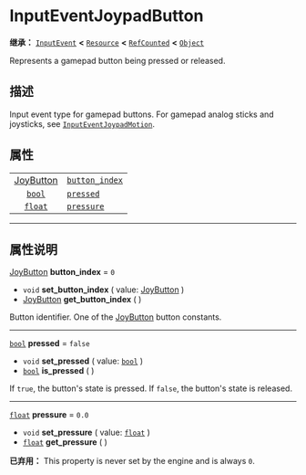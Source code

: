 <!-- ⚠ 请勿编辑本文件 ⚠ -->
<!-- 本文档使用脚本从 WeDot 引擎源码仓库生成。 -->
<!-- 生成脚本：https://github.com/WeDot-Engine/WeDot/tree/4.3/doc/tools/make_md.py； -->
<!-- 原文件：https://github.com/WeDot-Engine/WeDot/tree/4.3/doc/classes/InputEventJoypadButton.xml。 -->

<div id="_class_inputeventjoypadbutton"></div>

# InputEventJoypadButton

**继承：** [`InputEvent`](class_inputevent.md) **<** [`Resource`](class_resource.md) **<** [`RefCounted`](class_refcounted.md) **<** [`Object`](class_object.md)

Represents a gamepad button being pressed or released.

## 描述

Input event type for gamepad buttons. For gamepad analog sticks and joysticks, see [`InputEventJoypadMotion`](class_inputeventjoypadmotion.md).

## 属性

|||
|:-:|:--|
| [JoyButton](#enum_@globalscope_joybutton) | [`button_index`](class_inputeventjoypadbutton.md#class_inputeventjoypadbutton_property_button_index) | ``0``     |
| [`bool`](class_bool.md)                   | [`pressed`](class_inputeventjoypadbutton.md#class_inputeventjoypadbutton_property_pressed)           | ``false`` |
| [`float`](class_float.md)                 | [`pressure`](class_inputeventjoypadbutton.md#class_inputeventjoypadbutton_property_pressure)         | ``0.0``   |

<!-- rst-class:: classref-section-separator -->

---

## 属性说明

<div id="_class_inputeventjoypadbutton_property_button_index"></div>

[JoyButton](#enum_@globalscope_joybutton) **button_index** = ``0`` <div id="class_inputeventjoypadbutton_property_button_index"></div>

- `void` **set_button_index** ( value: [JoyButton](#enum_@globalscope_joybutton) )
- [JoyButton](#enum_@globalscope_joybutton) **get_button_index** ( )

Button identifier. One of the [JoyButton](#enum_@globalscope_joybutton) button constants.

<!-- rst-class:: classref-item-separator -->

---

<div id="_class_inputeventjoypadbutton_property_pressed"></div>

[`bool`](class_bool.md) **pressed** = ``false`` <div id="class_inputeventjoypadbutton_property_pressed"></div>

- `void` **set_pressed** ( value: [`bool`](class_bool.md) )
- [`bool`](class_bool.md) **is_pressed** ( )

If `true`, the button's state is pressed. If `false`, the button's state is released.

<!-- rst-class:: classref-item-separator -->

---

<div id="_class_inputeventjoypadbutton_property_pressure"></div>

[`float`](class_float.md) **pressure** = ``0.0`` <div id="class_inputeventjoypadbutton_property_pressure"></div>

- `void` **set_pressure** ( value: [`float`](class_float.md) )
- [`float`](class_float.md) **get_pressure** ( )

**已弃用：** This property is never set by the engine and is always `0`.

[^virtual]: 本方法通常需要用户覆盖才能生效。
[^const]: 本方法无副作用，不会修改该实例的任何成员变量。
[^vararg]: 本方法除了能接受在此处描述的参数外，还能够继续接受任意数量的参数。
[^constructor]: 本方法用于构造某个类型。
[^static]: 调用本方法无需实例，可直接使用类名进行调用。
[^operator]: 本方法描述的是使用本类型作为左操作数的有效运算符。
[^bitfield]: 这个值是由下列位标志构成位掩码的整数。
[^void]: 无返回值。
